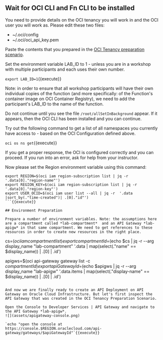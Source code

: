 ## Wait for OCI CLI and Fn CLI to be installed

You need to provide details on the OCI tenancy you will work in and the OCI user you will work as. Please edit these two files:

* ~/.oci/config
* ~/.oci/oci_api_key.pem

Paste the contents that you prepared in the [OCI Tenancy preparation scenario](https://katacoda.com/redexpertalliance/courses/oci-course/oci-lab-preparation-cloud-trial).

Set the environment variable LAB_ID to 1 - unless you are in a workshop with multiple participants and each uses their own number.

`export LAB_ID=1`{{execute}}

Note: in order to ensure that all workshop participants will have their own individual copies of the function (and more specifically: of the Function's container image on OCI Container Registry), we need to add the participant's LAB_ID to the name of the function.

Do not continue until you see the file `/root/allSetInBackground` appear. If it appears, then the OCI CLI has been installed and you can continue.

Try out the following command to get a list of all namespaces you currently have access to - based on the OCI Configuration defined above.

`oci os ns get`{{execute}} 

If you get a proper response, the OCI is configured correctly and you can proceed. If you run into an error, ask for help from your instructor.

Now please set the Region environment variable using this command:

```
export REGION=$(oci iam region-subscription list | jq -r '.data[0]."region-name"')
export REGION_KEY=$(oci iam region-subscription list | jq -r '.data[0]."region-key"')
export USER_OCID=$(oci iam user list --all | jq -r  '.data |sort_by(."time-created")| .[0]."id"')
```{{execute}}

## Environment Preparation

Prepare a number of environment variables. Note: the assumptions here are a compartment called *lab-compartment*  and an API Gateway *lab-apigw* in that same compartment. We need to get references to these resources in order to create new resources in the right place.  

```
cs=$(oci iam compartment list)
export compartmentId=$(echo $cs | jq -r --arg display_name "lab-compartment" '.data | map(select(."name" == $display_name)) | .[0] | .id')

apigws=$(oci api-gateway gateway list -c $compartmentId)
export apiGatewayId=$(echo $apigws | jq -r --arg display_name "lab-apigw" '.data.items | map(select(."display-name" == $display_name)) | .[0] | .id')
```{{execute}}

And now we are finally ready to create an API Deployment on API Gateway on Oracle Cloud Infrastructure. But let's first inspect the API Gateway that was created in the OCI Tenancy Preparation Scenario.

Open the Console to Developer Services | API Gateway and navigate to the API Gateway *lab-apigw*.
![](assets/apigateway-console.png)

`echo "open the console at https://console.$REGION.oraclecloud.com/api-gateway/gateways/$apiGatewayId"`{{execute}}